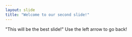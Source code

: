 ```yaml
---
layout: slide
title: "Welcome to our second slide!"
---
```

"This will be the best slide!"
Use the left arrow to go back!
